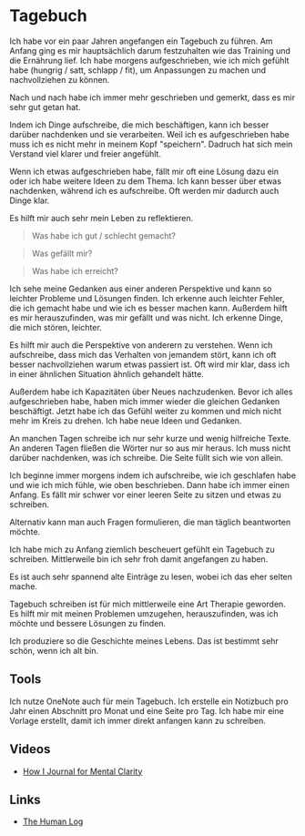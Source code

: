 # Tagebuch

Ich habe vor ein paar Jahren angefangen ein Tagebuch zu führen. Am Anfang ging es mir hauptsächlich darum festzuhalten wie das Training und die Ernährung lief. Ich habe morgens aufgeschrieben, wie ich mich gefühlt habe (hungrig / satt, schlapp / fit), um Anpassungen zu machen und nachvollziehen zu können.

Nach und nach habe ich immer mehr geschrieben und gemerkt, dass es mir sehr gut getan hat.

Indem ich Dinge aufschreibe, die mich beschäftigen, kann ich besser darüber nachdenken und sie verarbeiten. Weil ich es aufgeschrieben habe muss ich es nicht mehr in meinem Kopf "speichern". Dadruch hat sich mein Verstand viel klarer und freier angefühlt.

Wenn ich etwas aufgeschrieben habe, fällt mir oft eine Lösung dazu ein oder ich habe weitere Ideen zu dem Thema. Ich kann besser über etwas nachdenken, während ich es aufschreibe. Oft werden mir dadurch auch Dinge klar.

Es hilft mir auch sehr mein Leben zu reflektieren.

> Was habe ich gut / schlecht gemacht?

> Was gefällt mir?

> Was habe ich erreicht? 

Ich sehe meine Gedanken aus einer anderen Perspektive und kann so leichter Probleme und Lösungen finden. Ich erkenne auch leichter Fehler, die ich gemacht habe und wie ich es besser machen kann. Außerdem hilft es mir herauszufinden, was mir gefällt und was nicht. Ich erkenne Dinge, die mich stören, leichter.

Es hilft mir auch die Perspektive von anderern zu verstehen. Wenn ich aufschreibe, dass mich das Verhalten von jemandem stört, kann ich oft besser nachvollziehen warum etwas passiert ist. Oft wird mir klar, dass ich in einer ähnlichen Situation ähnlich gehandelt hätte.

Außerdem habe ich Kapazitäten über Neues nachzudenken. Bevor ich alles aufgeschrieben habe, haben mich immer wieder die gleichen Gedanken beschäftigt. Jetzt habe ich das Gefühl weiter zu kommen und mich nicht mehr im Kreis zu drehen. Ich habe neue Ideen und Gedanken.

An manchen Tagen schreibe ich nur sehr kurze und wenig hilfreiche Texte. An anderen Tagen fließen die Wörter nur so aus mir heraus. Ich muss nicht darüber nachdenken, was ich schreibe. Die Seite füllt sich wie von allein.

Ich beginne immer morgens indem ich aufschreibe, wie ich geschlafen habe und wie ich mich fühle, wie oben beschrieben. Dann habe ich immer einen Anfang. Es fällt mir schwer vor einer leeren Seite zu sitzen und etwas zu schreiben.

Alternativ kann man auch Fragen formulieren, die man täglich beantworten möchte.

Ich habe mich zu Anfang ziemlich bescheuert gefühlt ein Tagebuch zu schreiben. Mittlerweile bin ich sehr froh damit angefangen zu haben. 

Es ist auch sehr spannend alte Einträge zu lesen, wobei ich das eher selten mache. 

Tagebuch schreiben ist für mich mittlerweile eine Art Therapie geworden. Es hilft mir mit meinen Problemen umzugehen, herauszufinden, was ich möchte und bessere Lösungen zu finden.

Ich produziere so die Geschichte meines Lebens. Das ist bestimmt sehr schön, wenn ich alt bin.

## Tools

Ich nutze OneNote auch für mein Tagebuch. Ich erstelle ein Notizbuch pro Jahr einen Abschnitt pro Monat und eine Seite pro Tag. Ich habe mir eine Vorlage erstellt, damit ich immer direkt anfangen kann zu schreiben.

## Videos

- [How I Journal for Mental Clarity](https://www.youtube.com/watch?v=rfeADdY1rHw&feature=share)

## Links

- [The Human Log](https://neilkakkar.com/the-human-log.html)
